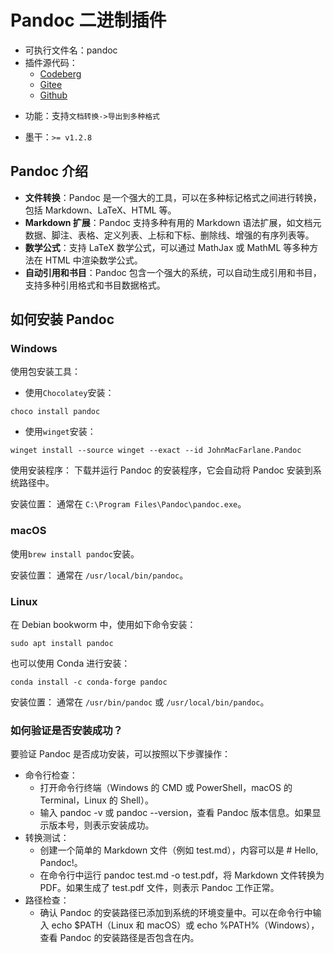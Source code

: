 # Pandoc 二进制插件

- 可执行文件名：pandoc
- 插件源代码：
  - [Codeberg](https://codeberg.org/XmacsLabs/mogan/src/branch/branch-1.2/TeXmacs/plugins/binary/progs/binary/pandoc.scm)
  - [Gitee](https://gitee.com/XmacsLabs/mogan/blob/branch-1.2/TeXmacs/plugins/binary/progs/binary/pandoc.scm)
  - [Github](https://github.com/XmacsLabs/mogan/blob/branch-1.2/TeXmacs/plugins/binary/progs/binary/pandoc.scm)

* 功能：支持`文档转换->导出到多种格式`

- 墨干：`>= v1.2.8`

## Pandoc 介绍

- **文件转换**：Pandoc 是一个强大的工具，可以在多种标记格式之间进行转换，包括 Markdown、LaTeX、HTML 等。
- **Markdown 扩展**：Pandoc 支持多种有用的 Markdown 语法扩展，如文档元数据、脚注、表格、定义列表、上标和下标、删除线、增强的有序列表等。
- **数学公式**：支持 LaTeX 数学公式，可以通过 MathJax 或 MathML 等多种方法在 HTML 中渲染数学公式。
- **自动引用和书目**：Pandoc 包含一个强大的系统，可以自动生成引用和书目，支持多种引用格式和书目数据格式。

## 如何安装 Pandoc

### Windows

使用包安装工具：

- 使用`Chocolatey`安装：

```
choco install pandoc
```

- 使用`winget`安装：

```
winget install --source winget --exact --id JohnMacFarlane.Pandoc
```

使用安装程序：
下载并运行 Pandoc 的安装程序，它会自动将 Pandoc 安装到系统路径中。

安装位置：
通常在 `C:\Program Files\Pandoc\pandoc.exe`。

### macOS

使用`brew install pandoc`安装。

安装位置：
通常在 `/usr/local/bin/pandoc`。

### Linux

在 Debian bookworm 中，使用如下命令安装：

```
sudo apt install pandoc
```

也可以使用 Conda 进行安装：

```
conda install -c conda-forge pandoc
```

安装位置：
通常在 `/usr/bin/pandoc` 或 `/usr/local/bin/pandoc`。

### 如何验证是否安装成功？

要验证 Pandoc 是否成功安装，可以按照以下步骤操作：

- 命令行检查：
  - 打开命令行终端（Windows 的 CMD 或 PowerShell，macOS 的 Terminal，Linux 的 Shell）。
  - 输入 pandoc -v 或 pandoc --version，查看 Pandoc 版本信息。如果显示版本号，则表示安装成功。
- 转换测试：
  - 创建一个简单的 Markdown 文件（例如 test.md），内容可以是 # Hello, Pandoc!。
  - 在命令行中运行 pandoc test.md -o test.pdf，将 Markdown 文件转换为 PDF。如果生成了 test.pdf 文件，则表示 Pandoc 工作正常。
- 路径检查：
  - 确认 Pandoc 的安装路径已添加到系统的环境变量中。可以在命令行中输入 echo $PATH（Linux 和 macOS）或 echo %PATH%（Windows），查看 Pandoc 的安装路径是否包含在内。
